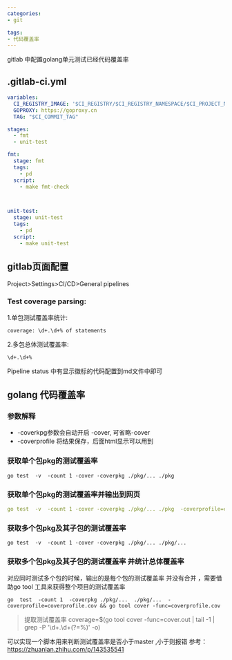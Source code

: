 ```yaml
---
categories:
- git

tags:
- 代码覆盖率
---
```


gitlab 中配置golang单元测试已经代码覆盖率

<!--more-->


## .gitlab-ci.yml
```yaml
variables:
  CI_REGISTRY_IMAGE: '$CI_REGISTRY/$CI_REGISTRY_NAMESPACE/$CI_PROJECT_NAME'
  GOPROXY: https://goproxy.cn
  TAG: "$CI_COMMIT_TAG"

stages:
  - fmt
  - unit-test

fmt:
  stage: fmt
  tags:
    - pd
  script:
    - make fmt-check



unit-test:
  stage: unit-test
  tags:
    - pd
  script:
    - make unit-test
```

## gitlab页面配置  
Project>Settings>CI/CD>General pipelines

### Test coverage parsing: 
1.单包测试覆盖率统计:  
```
coverage: \d+.\d+% of statements  
``` 
2.多包总体测试覆盖率:  
```
\d+.\d+%
```


Pipeline status 中有显示徽标的代码配置到md文件中即可  


## golang 代码覆盖率

### 参数解释
* -coverkpg参数会自动开启 -cover, 可省略-cover
* -coverprofile 将结果保存，后面html显示可以用到


### 获取单个包pkg的测试覆盖率
```
go test  -v  -count 1 -cover -coverpkg ./pkg/... ./pkg
```
### 获取单个包pkg的测试覆盖率并输出到网页
```yaml
go test  -v  -count 1 -cover -coverpkg ./pkg/... ./pkg  -coverprofile=coverprofile.cov && go tool cover -html=coverprofile.cov
```

### 获取多个包pkg及其子包的测试覆盖率
```
go test  -v  -count 1 -cover -coverpkg ./pkg/... ./pkg/...
```
### 获取多个包pkg及其子包的测试覆盖率 并统计总体覆盖率
对应同时测试多个包的时候，输出的是每个包的测试覆盖率 并没有合并 ，需要借助go tool 工具来获得整个项目的测试覆盖率
```
go  test  -count 1  -coverpkg ./pkg/...  ./pkg/...  -coverprofile=coverprofile.cov && go tool cover -func=coverprofile.cov
```
> 提取测试覆盖率 coverage=$(go tool cover -func=cover.out | tail -1  | grep -P '\d+\.\d+(?=\%)' -o)

可以实现一个脚本用来判断测试覆盖率是否小于master ,小于则报错
参考：https://zhuanlan.zhihu.com/p/143535541